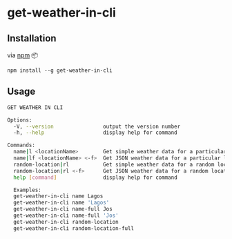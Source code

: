 # get-weather-in-cli

## Installation

via [npm](https://www.npmjs.com/package/get-weather-in-cli) :package:

```
npm install --g get-weather-in-cli
```

## Usage

```bash
GET WEATHER IN CLI

Options:
  -V, --version                output the version number
  -h, --help                   display help for command

Commands:
  name|l <locationName>        Get simple weather data for a particular location
  name|lf <locationName> <-f>  Get JSON weather data for a particular location
  random-location|rl           Get simple weather data for a random location
  random-location|rl <-f>      Get JSON weather data for a random location
  help [command]               display help for command

  Examples:
  get-weather-in-cli name Lagos
  get-weather-in-cli name 'Lagos'
  get-weather-in-cli name-full Jos
  get-weather-in-cli name-full 'Jos'
  get-weather-in-cli random-location
  get-weather-in-cli random-location-full
```
